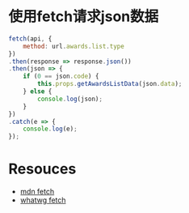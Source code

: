 # 使用fetch请求json数据
```js
fetch(api, {
    method: url.awards.list.type
})
.then(response => response.json())
.then(json => {
    if (0 == json.code) {
        this.props.getAwardsListData(json.data);
    } else {
        console.log(json);
    }
})
.catch(e => {
    console.log(e);
});
```

# Resouces
* [mdn fetch](https://developer.mozilla.org/zh-CN/docs/Web/API/GlobalFetch/fetch)
* [whatwg fetch](https://fetch.spec.whatwg.org/)